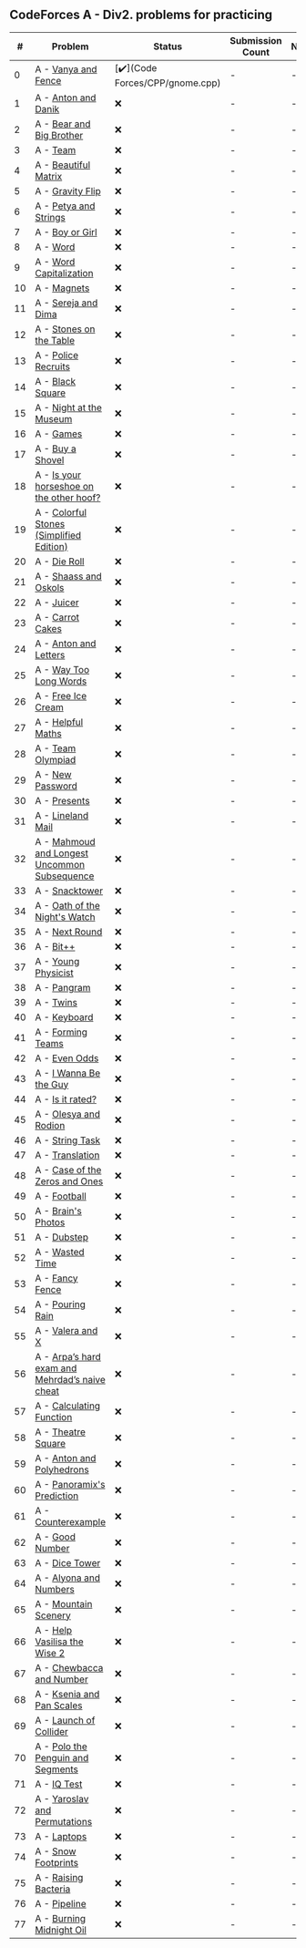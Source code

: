 ## CodeForces A - Div2. problems for practicing
| # | Problem  | Status | Submission Count | Notes |
| --- | --- | --- | --- | --- |
| 0 | A - [Vanya and Fence](http://codeforces.com/contest/677/problem/D2) | [✔️](Code Forces/CPP/gnome.cpp) | - | - |
| 1 | A - [Anton and Danik](http://codeforces.com/contest/734/problem/D2) | :x: | - | - |
| 2 | A - [Bear and Big Brother](http://codeforces.com/contest/791/problem/D2) | :x: | - | - |
| 3 | A - [Team](http://codeforces.com/contest/231/problem/D2) | :x: | - | - |
| 4 | A - [Beautiful Matrix](http://codeforces.com/contest/263/problem/D2) | :x: | - | - |
| 5 | A - [Gravity Flip](http://codeforces.com/contest/405/problem/D2) | :x: | - | - |
| 6 | A - [Petya and Strings](http://codeforces.com/contest/112/problem/D2) | :x: | - | - |
| 7 | A - [Boy or Girl](http://codeforces.com/contest/236/problem/D2) | :x: | - | - |
| 8 | A - [Word](http://codeforces.com/contest/59/problem/D2) | :x: | - | - |
| 9 | A - [Word Capitalization](http://codeforces.com/contest/281/problem/D2) | :x: | - | - |
| 10 | A - [Magnets](http://codeforces.com/contest/344/problem/D2) | :x: | - | - |
| 11 | A - [Sereja and Dima](http://codeforces.com/contest/381/problem/D2) | :x: | - | - |
| 12 | A - [Stones on the Table](http://codeforces.com/contest/266/problem/D2) | :x: | - | - |
| 13 | A - [Police Recruits](http://codeforces.com/contest/427/problem/D2) | :x: | - | - |
| 14 | A - [Black Square](http://codeforces.com/contest/431/problem/D2) | :x: | - | - |
| 15 | A - [Night at the Museum](http://codeforces.com/contest/731/problem/D2) | :x: | - | - |
| 16 | A - [Games](http://codeforces.com/contest/268/problem/D2) | :x: | - | - |
| 17 | A - [Buy a Shovel](http://codeforces.com/contest/732/problem/D2) | :x: | - | - |
| 18 | A - [Is your horseshoe on the other hoof?](http://codeforces.com/contest/228/problem/D2) | :x: | - | - |
| 19 | A - [Colorful Stones (Simplified Edition)](http://codeforces.com/contest/265/problem/D2) | :x: | - | - |
| 20 | A - [Die Roll](http://codeforces.com/contest/9/problem/D2) | :x: | - | - |
| 21 | A - [Shaass and Oskols](http://codeforces.com/contest/294/problem/D2) | :x: | - | - |
| 22 | A - [Juicer](http://codeforces.com/contest/709/problem/D2) | :x: | - | - |
| 23 | A - [Carrot Cakes](http://codeforces.com/contest/799/problem/D2) | :x: | - | - |
| 24 | A - [Anton and Letters](http://codeforces.com/contest/443/problem/D2) | :x: | - | - |
| 25 | A - [Way Too Long Words](http://codeforces.com/contest/71/problem/D2) | :x: | - | - |
| 26 | A - [Free Ice Cream](http://codeforces.com/contest/686/problem/D2) | :x: | - | - |
| 27 | A - [Helpful Maths](http://codeforces.com/contest/339/problem/D2) | :x: | - | - |
| 28 | A - [Team Olympiad](http://codeforces.com/contest/490/problem/D2) | :x: | - | - |
| 29 | A - [New Password](http://codeforces.com/contest/770/problem/D2) | :x: | - | - |
| 30 | A - [Presents](http://codeforces.com/contest/136/problem/D2) | :x: | - | - |
| 31 | A - [Lineland Mail](http://codeforces.com/contest/567/problem/D2) | :x: | - | - |
| 32 | A - [Mahmoud and Longest Uncommon Subsequence](http://codeforces.com/contest/766/problem/D2) | :x: | - | - |
| 33 | A - [Snacktower](http://codeforces.com/contest/767/problem/D2) | :x: | - | - |
| 34 | A - [Oath of the Night's Watch](http://codeforces.com/contest/768/problem/D2) | :x: | - | - |
| 35 | A - [Next Round](http://codeforces.com/contest/158/problem/D12) | :x: | - | - |
| 36 | A - [Bit++](http://codeforces.com/contest/282/problem/D2) | :x: | - | - |
| 37 | A - [Young Physicist](http://codeforces.com/contest/69/problem/D2) | :x: | - | - |
| 38 | A - [Pangram](http://codeforces.com/contest/520/problem/D2) | :x: | - | - |
| 39 | A - [Twins](http://codeforces.com/contest/160/problem/D2) | :x: | - | - |
| 40 | A - [Keyboard](http://codeforces.com/contest/474/problem/D2) | :x: | - | - |
| 41 | A - [Forming Teams](http://codeforces.com/contest/216/problem/D2) | :x: | - | - |
| 42 | A - [Even Odds](http://codeforces.com/contest/318/problem/D2) | :x: | - | - |
| 43 | A - [I Wanna Be the Guy](http://codeforces.com/contest/469/problem/D2) | :x: | - | - |
| 44 | A - [Is it rated?](http://codeforces.com/contest/807/problem/D2) | :x: | - | - |
| 45 | A - [Olesya and Rodion](http://codeforces.com/contest/584/problem/D2) | :x: | - | - |
| 46 | A - [String Task](http://codeforces.com/contest/118/problem/D2) | :x: | - | - |
| 47 | A - [Translation](http://codeforces.com/contest/41/problem/D2) | :x: | - | - |
| 48 | A - [Case of the Zeros and Ones](http://codeforces.com/contest/556/problem/D2) | :x: | - | - |
| 49 | A - [Football](http://codeforces.com/contest/43/problem/D2) | :x: | - | - |
| 50 | A - [Brain's Photos](http://codeforces.com/contest/707/problem/D2) | :x: | - | - |
| 51 | A - [Dubstep](http://codeforces.com/contest/208/problem/D2) | :x: | - | - |
| 52 | A - [Wasted Time](http://codeforces.com/contest/127/problem/D2) | :x: | - | - |
| 53 | A - [Fancy Fence](http://codeforces.com/contest/270/problem/D2) | :x: | - | - |
| 54 | A - [Pouring Rain](http://codeforces.com/contest/667/problem/D2) | :x: | - | - |
| 55 | A - [Valera and X](http://codeforces.com/contest/404/problem/D2) | :x: | - | - |
| 56 | A - [Arpa’s hard exam and Mehrdad’s naive cheat](http://codeforces.com/contest/742/problem/D2) | :x: | - | - |
| 57 | A - [Calculating Function](http://codeforces.com/contest/486/problem/D2) | :x: | - | - |
| 58 | A - [Theatre Square](http://codeforces.com/contest/1/problem/D12) | :x: | - | - |
| 59 | A - [Anton and Polyhedrons](http://codeforces.com/contest/785/problem/D2) | :x: | - | - |
| 60 | A - [Panoramix's Prediction](http://codeforces.com/contest/80/problem/D2) | :x: | - | - |
| 61 | A - [Counterexample](http://codeforces.com/contest/483/problem/D2) | :x: | - | - |
| 62 | A - [Good Number](http://codeforces.com/contest/365/problem/D2) | :x: | - | - |
| 63 | A - [Dice Tower](http://codeforces.com/contest/225/problem/D2) | :x: | - | - |
| 64 | A - [Alyona and Numbers](http://codeforces.com/contest/682/problem/D2) | :x: | - | - |
| 65 | A - [Mountain Scenery](http://codeforces.com/contest/218/problem/D2) | :x: | - | - |
| 66 | A - [Help Vasilisa the Wise 2](http://codeforces.com/contest/143/problem/D2) | :x: | - | - |
| 67 | A - [Chewbaсca and Number](http://codeforces.com/contest/514/problem/D2) | :x: | - | - |
| 68 | A - [Ksenia and Pan Scales](http://codeforces.com/contest/382/problem/D2) | :x: | - | - |
| 69 | A - [Launch of Collider](http://codeforces.com/contest/699/problem/D2) | :x: | - | - |
| 70 | A - [Polo the Penguin and Segments](http://codeforces.com/contest/289/problem/D2) | :x: | - | - |
| 71 | A - [IQ Test](http://codeforces.com/contest/287/problem/D2) | :x: | - | - |
| 72 | A - [Yaroslav and Permutations](http://codeforces.com/contest/296/problem/D2) | :x: | - | - |
| 73 | A - [Laptops](http://codeforces.com/contest/456/problem/D2) | :x: | - | - |
| 74 | A - [Snow Footprints](http://codeforces.com/contest/298/problem/D2) | :x: | - | - |
| 75 | A - [Raising Bacteria](http://codeforces.com/contest/579/problem/D2) | :x: | - | - |
| 76 | A - [Pipeline](http://codeforces.com/contest/287/problem/D2) | :x: | - | - |
| 77 | A - [Burning Midnight Oil](http://codeforces.com/contest/165/problem/D2) | :x: | - | - |
